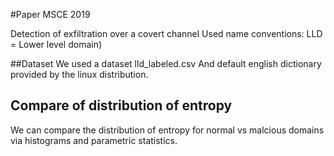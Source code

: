 
#Paper MSCE 2019

Detection of exfiltration over a covert channel
Used name conventions: LLD = Lower level domain)

##Dataset
We used a dataset lld_labeled.csv
And default english dictionary provided by the linux distribution.

## Compare of distribution of entropy
We can compare the distribution of entropy for normal vs malcious domains via histograms and parametric statistics.
